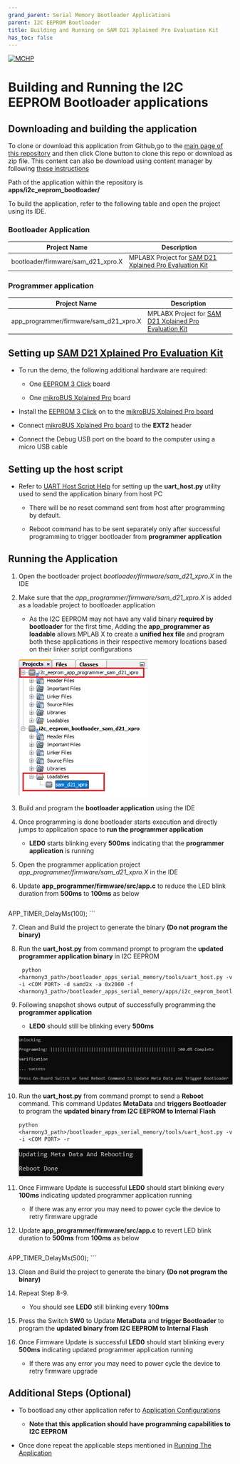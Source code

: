 ```yaml
---
grand_parent: Serial Memory Bootloader Applications
parent: I2C EEPROM Bootloader
title: Building and Running on SAM D21 Xplained Pro Evaluation Kit
has_toc: false
---
```


[![MCHP](https://www.microchip.com/ResourcePackages/Microchip/assets/dist/images/logo.png)](https://www.microchip.com)

# Building and Running the I2C EEPROM Bootloader applications

## Downloading and building the application

To clone or download this application from Github,go to the [main page of this repository](https://github.com/Microchip-MPLAB-Harmony/bootloader_apps_serial_memory) and then click Clone button to clone this repo or download as zip file. This content can also be download using content manager by following [these instructions](https://github.com/Microchip-MPLAB-Harmony/contentmanager/wiki)

Path of the application within the repository is **apps/i2c_eeprom_bootloader/**

To build the application, refer to the following table and open the project using its IDE.

### Bootloader Application

| Project Name      | Description                                    |
| ----------------- | ---------------------------------------------- |
| bootloader/firmware/sam_d21_xpro.X    | MPLABX Project for [SAM D21 Xplained Pro Evaluation Kit](https://www.microchip.com/developmenttools/ProductDetails/atsamd21-xpro)|


### Programmer application

| Project Name      | Description                                    |
| ----------------- | ---------------------------------------------- |
| app_programmer/firmware/sam_d21_xpro.X    | MPLABX Project for [SAM D21 Xplained Pro Evaluation Kit](https://www.microchip.com/developmenttools/ProductDetails/atsamd21-xpro)|

## Setting up [SAM D21 Xplained Pro Evaluation Kit](https://www.microchip.com/developmenttools/ProductDetails/atsamd21-xpro)

- To run the demo, the following additional hardware are required:
    - One [EEPROM 3 Click](https://www.mikroe.com/eeprom-3-click) board

    - One [mikroBUS Xplained Pro](https://www.microchip.com/developmenttools/ProductDetails/ATMBUSADAPTER-XPRO) board

- Install the [EEPROM 3 Click](https://www.mikroe.com/eeprom-3-click) on to the [mikroBUS Xplained Pro board](https://www.microchip.com/developmenttools/ProductDetails/ATMBUSADAPTER-XPRO)

- Connect [mikroBUS Xplained Pro board](https://www.microchip.com/developmenttools/ProductDetails/ATMBUSADAPTER-XPRO) to the **EXT2** header

- Connect the Debug USB port on the board to the computer using a micro USB cable

## Setting up the host script

- Refer to [UART Host Script Help](../../../tools/docs/readme_uart_host.md) for setting up the **uart_host.py** utility used to send the application binary from host PC
    - There will be no reset command sent from host after programming by default.
    
    - Reboot command has to be sent separately only after successful programming to trigger bootloader from **programmer application**

## Running the Application

1. Open the bootloader project *bootloader/firmware/sam_d21_xpro.X* in the IDE

2. Make sure that the *app_programmer/firmware/sam_d21_xpro.X* is added as a loadable project to bootloader application
    - As the I2C EEPROM may not have any valid binary **required by bootloader** for the first time, Adding the **app_programmer as loadable** allows MPLAB X to create a **unified hex file** and program both these applications in their respective memory locations based on their linker script configurations

    ![mplab_loadable_sam_d21_xpro](./images/mplab_loadable_sam_d21_xpro.png)

3. Build and program the **bootloader application** using the IDE

4. Once programming is done bootloader starts execution and directly jumps to application space to **run the programmer application**
    - **LED0** starts blinking every **500ms** indicating that the **programmer application** is running

5. Open the programmer application project *app_programmer/firmware/sam_d21_xpro.X* in the IDE

6. Update **app_programmer/firmware/src/app.c** to reduce the LED blink duration from **500ms** to **100ms** as below

    ```c
APP_TIMER_DelayMs(100);
    ```

7. Clean and Build the project to generate the binary **(Do not program the binary)**

8. Run the **uart_host.py** from command prompt to program the **updated programmer application binary** in I2C EEPROM

        python <harmony3_path>/bootloader_apps_serial_memory/tools/uart_host.py -v -i <COM PORT> -d samd2x -a 0x2000 -f <harmony3_path>/bootloader_apps_serial_memory/apps/i2c_eeprom_bootloader/app_programmer/firmware/sam_d21_xpro.X/dist/sam_d21_xpro/production/sam_d21_xpro.X.production.bin

9. Following snapshot shows output of successfully programming the **programmer application**
    - **LED0** should still be blinking every **500ms**

    ![uart_host_output_program](../../../tools/docs/images/uart_host_output_program.png)

10. Run the **uart_host.py** from command prompt to send a **Reboot** command. This command Updates **MetaData** and **triggers Bootloader** to program the **updated binary from I2C EEPROM to Internal Flash**

        python <harmony3_path>/bootloader_apps_serial_memory/tools/uart_host.py -v -i <COM PORT> -r

    ![uart_host_output_reboot](../../../tools/docs/images/uart_host_output_reboot.png)

11. Once Firmware Update is successful **LED0** should start blinking every **100ms** indicating updated programmer application running
    - If there was any error you may need to power cycle the device to retry firmware upgrade

12. Update **app_programmer/firmware/src/app.c** to revert LED blink duration to **500ms** from **100ms** as below

    ```c
APP_TIMER_DelayMs(500);
    ```

13. Clean and Build the project to generate the binary **(Do not program the binary)**

14. Repeat Step 8-9.
    - You should see **LED0** still blinking every **100ms**

15. Press the Switch **SW0** to Update **MetaData** and **trigger Bootloader** to program the **updated binary from I2C EEPROM to Internal Flash**

16. Once Firmware Update is successful **LED0** should start blinking every **500ms** indicating updated programmer application running
    - If there was any error you may need to power cycle the device to retry firmware upgrade

## Additional Steps (Optional)
- To bootload any other application refer to [Application Configurations](../../docs/readme_configure_application_sam.md)
    - **Note that this application should have programming capabilities to I2C EEPROM**

- Once done repeat the applicable steps mentioned in [Running The Application](#running-the-application)
